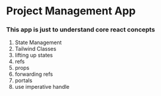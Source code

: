 # Project Management App
### This app is just to understand core react concepts
1. State Management
2. Tailwind Classes
3. lifting up states
4. refs
5. props
6. forwarding refs
7. portals
8. use imperative handle

